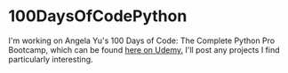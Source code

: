 # 100DaysOfCodePython
I'm working on Angela Yu's 100 Days of Code: The Complete Python Pro Bootcamp, which can be found [here on Udemy.](https://www.udemy.com/course/100-days-of-code/) I'll post any projects I find particularly interesting.
